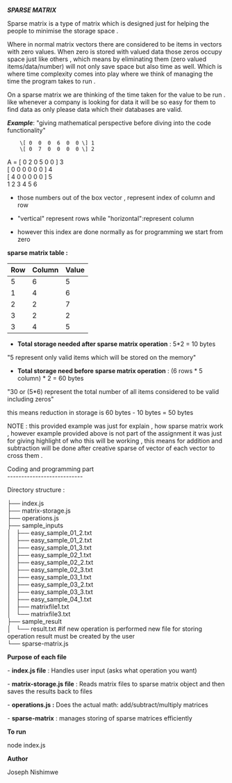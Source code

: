 ***SPARSE MATRIX***

Sparse matrix is a type of matrix which is designed just for helping the people to minimise the storage space .

Where in normal matrix vectors there are considered to be items in vectors with zero values. When zero is stored with valued data those zeros occupy space just like others , which means by eliminating them (zero valued items/data/number) will not only save space but also time as well. Which is where time complexity comes into play where we think of managing the time the program takes to run . 

On a sparse matrix we are thinking of the time taken for the value to be run . like whenever a company is looking for data it will be so easy for them to find data as only please data which their databases are valid. 

***Example***: "giving mathematical perspective before diving into the code functionality"

        \[ 0  0  0  6  0  0 \] 1    
        \[ 0  7  0  0  0  0 \] 2                                     
A \=   \[ 0  2  0  5  0  0 \] 3   
        \[ 0  0  0  0  0  0 \] 4  
        \[ 4  0  0  0  0  0 \] 5  
          1  2  3  4  5  6      
   

*  those numbers out of the box vector , represent index of column and row  
    
* "vertical" represent rows while "horizontal":represent column  
    
* however this index are done normally as for programming we start from zero

   
**sparse matrix table :**

| Row | Column | Value |
| :---- | :---- | :---- |
| 5 | 6 | 5 |
| 1 | 4 | 6 |
| 2 | 2 | 7 |
| 3 | 2 | 2 |
| 3 | 4 | 5 |

* **Total storage needed after sparse matrix operation** : 5\*2 \= 10 bytes

"5 represent only valid items which will be stored on the memory"

* **Total storage need before sparse matrix operation** : (6 rows \* 5 column) \* 2 \= 60 bytes

"30 or (5\*6) represent the total number of all items considered to be valid including zeros"

this means reduction in storage is 60 bytes \- 10 bytes \= 50 bytes

NOTE : this provided example was just for explain , how sparse matrix work , however example provided above is not part of the assignment it was just for giving highlight of who this will be working , this means for addition and subtraction will be done after creative sparse of vector of each vector to cross them . 

Coding and programming part  
\---------------------------

Directory structure : 

├── index.js  
├── matrix-storage.js  
├── operations.js  
├── sample\_inputs  
│   ├──  easy\_sample\_01\_2.txt  
│   ├── easy\_sample\_01\_2.txt  
│   ├── easy\_sample\_01\_3.txt  
│   ├── easy\_sample\_02\_1.txt  
│   ├── easy\_sample\_02\_2.txt  
│   ├── easy\_sample\_02\_3.txt  
│   ├── easy\_sample\_03\_1.txt  
│   ├── easy\_sample\_03\_2.txt  
│   ├── easy\_sample\_03\_3.txt  
│   ├── easy\_sample\_04\_1.txt  
│   ├── matrixfile1.txt  
│   └── matrixfile3.txt  
├── sample\_result  
│   └── result.txt \#if new operation is performed new file for storing operation result must be created by the user  
└── sparse-matrix.js

**Purpose of each file**

 \- **index.js file** : Handles user input (asks what operation you want)

 \- **matrix-storage.js file** : Reads matrix files to sparse matrix object and then saves the results back to files

 \- **operations.js :** Does the actual math: add/subtract/multiply matrices  
   
 \- **sparse-matrix** : manages storing of  sparse matrices efficiently

**To run**

node index.js

**Author**

Joseph Nishimwe  
